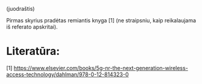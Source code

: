 (juodraštis)

Pirmas skyrius pradėtas remiantis knyga [1] (ne straipsniu, kaip reikalaujama iš referato apskritai).

# Literatūra:

[1] https://www.elsevier.com/books/5g-nr-the-next-generation-wireless-access-technology/dahlman/978-0-12-814323-0
